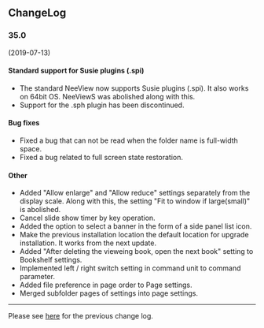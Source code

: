 ## ChangeLog

### 35.0
(2019-07-13)

#### Standard support for Susie plugins (.spi)

* The standard NeeView now supports Susie plugins (.spi). It also works on 64bit OS. NeeViewS was abolished along with this.
* Support for the .sph plugin has been discontinued.

#### Bug fixes

* Fixed a bug that can not be read when the folder name is full-width space.
* Fixed a bug related to full screen state restoration.

#### Other

* Added "Allow enlarge" and "Allow reduce" settings separately from the display scale. Along with this, the setting "Fit to window if large(small)" is abolished.
* Cancel slide show timer by key operation.
* Added the option to select a banner in the form of a side panel list icon.
* Make the previous installation location the default location for upgrade installation. It works from the next update.
* Added "After deleting the vieweing book, open the next book" setting to Bookshelf settings.
* Implemented left / right switch setting in command unit to command parameter.
* Added file preference in page order to Page settings.
* Merged subfolder pages of settings into page settings.

----

Please see [here](https://bitbucket.org/neelabo/neeview/wiki/ChangeLog) for the previous change log.
